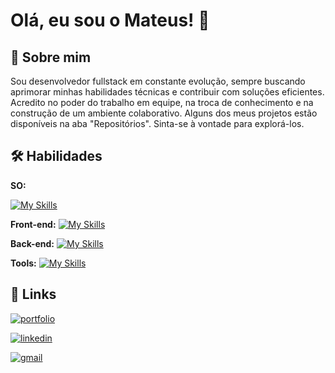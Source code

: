 
# Olá, eu sou o Mateus! 👋


## 🚀 Sobre mim
Sou desenvolvedor fullstack em constante evolução, sempre buscando aprimorar minhas habilidades técnicas e contribuir com soluções eficientes. Acredito no poder do trabalho em equipe, na troca de conhecimento e na construção de um ambiente colaborativo.
Alguns dos meus projetos estão disponíveis na aba "Repositórios". Sinta-se à vontade para explorá-los.


## 🛠 Habilidades
**SO:** 

[![My Skills](https://skillicons.dev/icons?i=windows,ubuntu)](https://skillicons.dev)


**Front-end:** [![My Skills](https://skillicons.dev/icons?i=js,ts,html,css,angular,nextjs,bootstrap,tailwind,graphql&perline=5)](https://skillicons.dev)


**Back-end:** [![My Skills](https://skillicons.dev/icons?i=cs,dotnet,mysql,postgres,sqlite,docker,aws&perline=5)](https://skillicons.dev)

**Tools:** [![My Skills](https://skillicons.dev/icons?i=visualstudio,vscode,androidstudio,git,github,gitlab,bitbucket,powershell,stackoverflow,postman,discord,figma&perline=5)](https://skillicons.dev)


## 🔗 Links
[![portfolio](https://img.shields.io/badge/meu_portfólio-000?style=for-the-badge&logo=ko-fi&logoColor=white)](https://mrubinho.vercel.app/)

[![linkedin](https://img.shields.io/badge/linkedin-0A66C2?style=for-the-badge&logo=linkedin&logoColor=white)](https://www.linkedin.com/in/mateus-rubinho-522982268/)

[![gmail](https://img.shields.io/badge/gmail-EA4335?style=for-the-badge&logo=gmail&logoColor=white)](https://mail.google.com/mail/?view=cm&to=mateusrubinho8@gmail.com)
